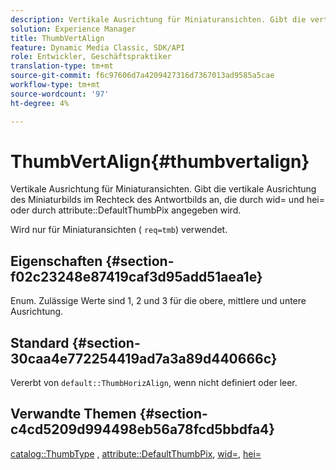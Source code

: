 ```yaml
---
description: Vertikale Ausrichtung für Miniaturansichten. Gibt die vertikale Ausrichtung des Miniaturbilds im Rechteck des Antwortbilds an, die durch wid= und hei= oder durch das Attribut DefaultThumbPix angegeben wird.
solution: Experience Manager
title: ThumbVertAlign
feature: Dynamic Media Classic, SDK/API
role: Entwickler, Geschäftspraktiker
translation-type: tm+mt
source-git-commit: f6c97606d7a4209427316d7367013ad9585a5cae
workflow-type: tm+mt
source-wordcount: '97'
ht-degree: 4%

---
```



# ThumbVertAlign{#thumbvertalign}

Vertikale Ausrichtung für Miniaturansichten. Gibt die vertikale Ausrichtung des Miniaturbilds im Rechteck des Antwortbilds an, die durch wid= und hei= oder durch attribute::DefaultThumbPix angegeben wird.

Wird nur für Miniaturansichten ( `req=tmb`) verwendet.

## Eigenschaften {#section-f02c23248e87419caf3d95add51aea1e}

Enum. Zulässige Werte sind 1, 2 und 3 für die obere, mittlere und untere Ausrichtung.

## Standard {#section-30caa4e772254419ad7a3a89d440666c}

Vererbt von `default::ThumbHorizAlign`, wenn nicht definiert oder leer.

## Verwandte Themen {#section-c4cd5209d994498eb56a78fcd5bbdfa4}

[catalog::ThumbType](/help/aem-is-ir-api/is-api/image-catalog/image-serving-api-ref/c-image-catalog-reference/c-image-svg-data-reference/c-image-data-reference/r-thumbtype-cat.md) ,  [attribute::DefaultThumbPix](../../../../../is-api/image-catalog/image-serving-api-ref/c-image-catalog-reference/c-attributes-reference/r-defaultthumbpix.md#reference-cf52bb74bed2466e8bc8adb0cacd6141),  [wid=](../../../../../is-api/http-ref/image-serving-api-ref/c-http-protocol-reference/c-command-reference/r-is-http-wid.md#reference-bfeadcb67bf4485f851eb21345527e47),  [hei=](../../../../../is-api/http-ref/image-serving-api-ref/c-http-protocol-reference/c-command-reference/r-is-http-hei.md#reference-6d6f556ccc0e4b98a815e8a5c1944a96)
